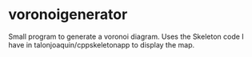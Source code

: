 # voronoigenerator
Small program to generate a voronoi diagram. Uses the Skeleton code I have in talonjoaquin/cppskeletonapp to display the map.
